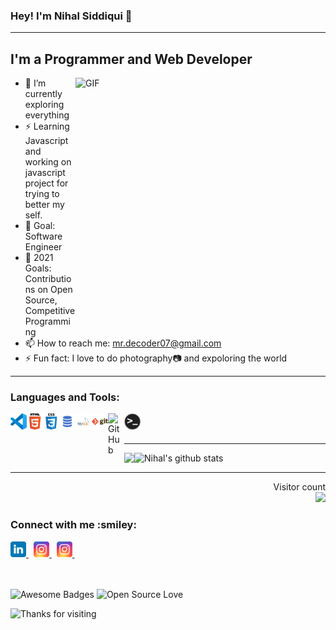 ﻿### <b>Hey!</b> I'm Nihal Siddiqui 👋

---

## I'm a Programmer and Web Developer

<img align="right" alt="GIF" width="400" height="400" src="https://media.giphy.com/media/xTiN0FXnoSlDhSjgR2/giphy.gif" />

- 🌱 I’m currently exploring everything
- ⚡️ Learning Javascript and working on javascript project for trying to better my self.
- 👯 Goal: Software Engineer
- 🥅 2021 Goals: Contributions on Open Source, Competitive Programming
- 📫 How to reach me: mr.decoder07@gmail.com
- ⚡ Fun fact: I love to do photography📷 and expoloring the world

---

### Languages and Tools:

<img align="left" alt="Visual Studio Code" width="26px" src="https://raw.githubusercontent.com/github/explore/80688e429a7d4ef2fca1e82350fe8e3517d3494d/topics/visual-studio-code/visual-studio-code.png" />
<img align="left" alt="HTML5" width="26px" src="https://raw.githubusercontent.com/github/explore/80688e429a7d4ef2fca1e82350fe8e3517d3494d/topics/html/html.png" />
<img align="left" alt="CSS3" width="26px" src="https://raw.githubusercontent.com/github/explore/80688e429a7d4ef2fca1e82350fe8e3517d3494d/topics/css/css.png" />
<img align="left" alt="SQL" width="26px" src="https://raw.githubusercontent.com/github/explore/80688e429a7d4ef2fca1e82350fe8e3517d3494d/topics/sql/sql.png" />
<img align="left" alt="MySQL" width="26px" src="https://raw.githubusercontent.com/github/explore/80688e429a7d4ef2fca1e82350fe8e3517d3494d/topics/mysql/mysql.png" />
<img align="left" alt="Git" width="26px" src="https://raw.githubusercontent.com/github/explore/80688e429a7d4ef2fca1e82350fe8e3517d3494d/topics/git/git.png" />
<img align="left" alt="GitHub" width="26px" src="https://github.githubassets.com/images/modules/logos_page/Octocat.png" />
<img align="left" alt="Terminal" width="26px" src="https://raw.githubusercontent.com/github/explore/80688e429a7d4ef2fca1e82350fe8e3517d3494d/topics/terminal/terminal.png" />

<br />
<br />

---

![Nihal's github stats](https://github-readme-stats.vercel.app/api?username=nihalsiddiqui355&show_icons=true&hide_border=true)
<a href="https://github.com/deepak-singh5219" align="right">
<img align="left" src="https://github-readme-stats.vercel.app/api/top-langs/?username=Nihalsiddiqui355&theme=light&hide_langs_below=1" />
</a>

---

<p align="right"> 
  Visitor count<br>
  <img src="https://profile-counter.glitch.me/nihalsiddiqui355/count.svg" />
</p>

<h3 align="left">Connect with me :smiley:</h3>
<p align="left">
  <a href="https://www.linkedin.com/in/nihal-siddiqui-117124202/">
  <img alt="Nihal's Linkedin" width="25px" src="https://raw.githubusercontent.com/edent/SuperTinyIcons/099dc12b59179d07d534069bc8551718f786d91a/images/svg/linkedin.svg" />
  </a>&nbsp
  
  <a href="https://www.instagram.com/mrdecoder07/">
    <img alt="Nihal Instagram" width="25px" src="https://raw.githubusercontent.com/edent/SuperTinyIcons/099dc12b59179d07d534069bc8551718f786d91a/images/svg/instagram.svg" />
  </a>&nbsp
  
   <a href="https://www.instagram.com/nihal_siddiqui_/">
    <img alt="Nihal Instagram" width="25px" src="https://raw.githubusercontent.com/edent/SuperTinyIcons/099dc12b59179d07d534069bc8551718f786d91a/images/svg/instagram.svg" />
  </a>&nbsp
 
  
  
  <br /><br />
  <a>
    <img alt="Awesome Badges" src="https://img.shields.io/badge/badges-awesome-green.svg" />
  </a>
  <a>
    <img alt="Open Source Love" src="https://badges.frapsoft.com/os/v2/open-source.svg?v=103" />
  </a>
  <!-- <a>
    <img alt="Visitors" src="https://visitor-badge.glitch.me/badge?page_id=coder-KO.coder-KO" />
  </a> -->
</p>

<img height="120" alt="Thanks for visiting " width="100%" src="https://raw.githubusercontent.com/BrunnerLivio/brunnerlivio/master/images/marquee.svg" />

